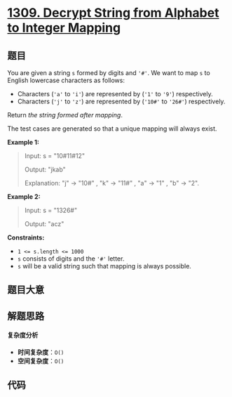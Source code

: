 # [1309. Decrypt String from Alphabet to Integer Mapping](https://leetcode.com/problems/decrypt-string-from-alphabet-to-integer-mapping/)

## 题目

You are given a string `s` formed by digits and `'#'`. We want to map `s` to
English lowercase characters as follows:

- Characters (`'a'` to `'i'`) are represented by (`'1'` to `'9'`) respectively.
- Characters (`'j'` to `'z'`) are represented by (`'10#'` to `'26#'`) respectively.

Return _the string formed after mapping_.

The test cases are generated so that a unique mapping will always exist.

**Example 1:**

> Input: s = "10#11#12"
>
> Output: "jkab"
>
> Explanation: "j" -> "10#" , "k" -> "11#" , "a" -> "1" , "b" -> "2".

**Example 2:**

> Input: s = "1326#"
>
> Output: "acz"

**Constraints:**

- `1 <= s.length <= 1000`
- `s` consists of digits and the `'#'` letter.
- `s` will be a valid string such that mapping is always possible.

## 题目大意

## 解题思路

#### 复杂度分析

- **时间复杂度**：`O()`
- **空间复杂度**：`O()`

## 代码

```javascript

```
